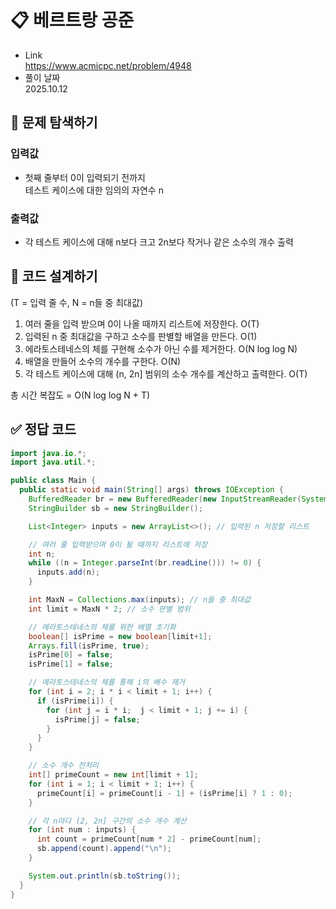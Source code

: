 # 📋 베르트랑 공준
- Link<br>
https://www.acmicpc.net/problem/4948
- 풀이 날짜<br>
2025.10.12

## 🔎 문제 탐색하기

### 입력값
- 첫째 줄부터 0이 입력되기 전까지<br>
테스트 케이스에 대한 임의의 자연수 n

### 출력값
- 각 테스트 케이스에 대해 n보다 크고 2n보다 작거나 같은 소수의 개수 출력

## 📝 코드 설계하기
(T = 입력 줄 수, N = n들 중 최대값)
1. 여러 줄을 입력 받으며 0이 나올 때까지 리스트에 저장한다. O(T)
2. 입력된 n 중 최대값을 구하고 소수를 판별할 배열을 만든다. O(1)
3. 에라토스테네스의 체를 구현해 소수가 아닌 수를 제거한다. O(N log log N)
4. 배열을 만들어 소수의 개수를 구한다. O(N)
5. 각 테스트 케이스에 대해 (n, 2n] 범위의 소수 개수를 계산하고 출력한다. O(T)

총 시간 복잡도 = O(N log log N + T)

## ✅ 정답 코드
```java
import java.io.*;
import java.util.*;

public class Main {
  public static void main(String[] args) throws IOException {
    BufferedReader br = new BufferedReader(new InputStreamReader(System.in));
    StringBuilder sb = new StringBuilder();

    List<Integer> inputs = new ArrayList<>(); // 입력된 n 저장할 리스트

    // 여러 줄 입력받으며 0이 될 때까지 리스트에 저장
    int n;
    while ((n = Integer.parseInt(br.readLine())) != 0) {
      inputs.add(n);
    }

    int MaxN = Collections.max(inputs); // n들 중 최대값
    int limit = MaxN * 2; // 소수 판별 범위

    // 에라토스테네스의 체를 위한 배열 초기화
    boolean[] isPrime = new boolean[limit+1];
    Arrays.fill(isPrime, true);
    isPrime[0] = false;
    isPrime[1] = false;

    // 에라토스테네스의 체를 통해 i의 배수 제거
    for (int i = 2; i * i < limit + 1; i++) {
      if (isPrime[i]) {
        for (int j = i * i;  j < limit + 1; j += i) {
          isPrime[j] = false;
        }
      }
    }

    // 소수 개수 전처리
    int[] primeCount = new int[limit + 1];
    for (int i = 1; i < limit + 1; i++) {
      primeCount[i] = primeCount[i - 1] + (isPrime[i] ? 1 : 0);
    }

    // 각 n마다 (2, 2n] 구간의 소수 개수 계산
    for (int num : inputs) {
      int count = primeCount[num * 2] - primeCount[num];
      sb.append(count).append("\n");
    }

    System.out.println(sb.toString());
  }
}
```